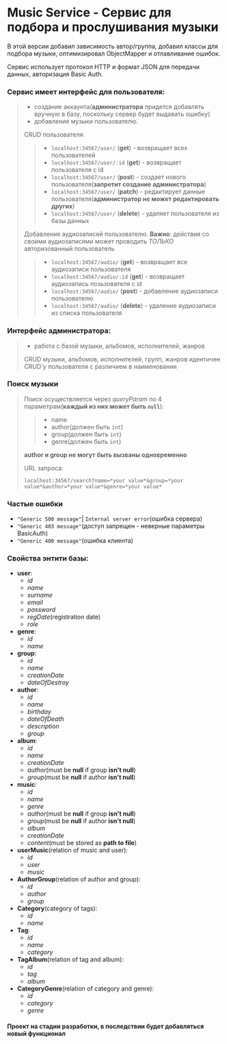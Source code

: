 # Music Service - Сервис для подбора и прослушивания музыки

В этой версии добавил зависимость автор/группа, добавил классы для подбора музыки, оптимизировал ObjectMapper и 
отлавливание ошибок.

Сервис использует протокол HTTP и формат JSON для передачи данных, авторизация Basic Auth.

### Сервис имеет интерфейс для пользователя:
> - создание аккаунта(**администратора** придется добавлять вручную в базу, поскольку сервер будет выдавать ошибку)
> - добавление музыки пользователю.
>
>
> CRUD пользователя:
>> - `localhost:34567/user/` (**get**) - возвращает всех пользователей
>> - `localhost:34567/user/:id` (**get**) - возвращает пользователя с id
>> - `localhost:34567/user/` (**post**) - создает нового пользователя(**запретит создание администратора**)
>> - `localhost:34567/user/` (**patch**) - редактирует данные пользователя(**администратор *не* может редактировать других**)
>> - `localhost:34567/user/` (**delete**) - удаляет пользователя из базы данных
> 
> Добавления аудиозаписей пользователю.
> **Важно**: действия со своими аудиозаписями может проводить *ТОЛЬКО* авторизованный пользователь
>> - `localhost:34567/audio/` (**get**) - возвращает все аудиозаписи пользователя
>> - `localhost:34567/audio/:id` (**get**) - возвращает аудиозапись позьзователя с id
>> - `localhost:34567/audio/` (**post**) - добавление аудиозаписи пользователю
>> - `localhost:34567/audio/` (**delete**) - удаление аудиозаписи из списка пользователя

### Интерфейс администратора:
> - работа с базой музыки, альбомов, исполнителей, жанров
>
> CRUD музыки, альбомов, исполнителей, групп, жанров идентичен CRUD'у пользователя с различием в наименовании

### Поиск музыки
> Поиск осуществляется через *queryParam* по 4 параметрам(**каждый из них может быть `null`**):
>> - name
>> - author(должен быть `int`)
>> - group(должен быть `int`)
>> - genre(должен быть `int`)
>
> **author и group не могут быть вызваны одновременно**
> 
> URL запроса:
>
> `localhost:34567/search?name=*your value*&group=*your value*&author=*your value*&genre=*your value*`

### Частые ошибки
- `"Generic 500 message"`| `Internal server error`(ошибка сервера)
- `"Generic 403 message"`(доступ запрещен - неверные параметры BasicAuth)
- `"Generic 400 message"`(ошибка клиента)



### Свойства энтити базы: 
- **user**:
	- *id*
	- *name*
	- *surname*
	- *email*
	- *password*
	- *regDate*(registration date)
	- *role*
- **genre**:
	- *id*
	- *name*
- **group**:
	- *id*
	- *name*
	- *creationDate*
	- *dateOfDestroy*
- **author**:
	- *id*
	- *name*
	- *birthday*
	- *dateOfDeath*
	- *description*
	- *group*
- **album**:
	- *id*
	- *name*
	- *creationDate*
	- *author*(must be **null** if group **isn't null**)
	- *group*(must be **null** if author **isn't null**)
- **music**:
	- *id*
	- *name*
	- *genre*
	- *author*(must be **null** if group **isn't null**)
	- *group*(must be **null** if author **isn't null**)
	- *album*
	- *creationDate*
	- *content*(must be stored as **path to file**)
- **userMusic**(relation of music and user):
	- *id*
	- *user*
	- *music*
- **AuthorGroup**(relation of author and group):
    - *id*
    - *author*
    - *group*
- **Category**(category of tags):
    - *id*
    - *name*
- **Tag**:
    - *id*
    - *name*
    - *category*
- **TagAlbum**(relation of tag and album):
    - *id*
    - *tag*
    - *album*
- **CategoryGenre**(relation of category and genre):
    - *id*
    - *category*
    - *genre*

#### Проект на стадии разработки, в последствии будет добавляться новый функционал
